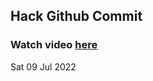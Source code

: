 
 ## Hack Github Commit 
 ### Watch video <a href="https://www.youtube.com">here</a> 
 Sat 09 Jul 2022 

